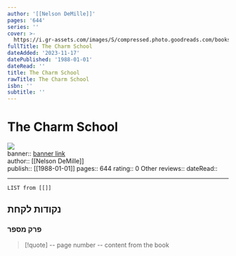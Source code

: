 ```yaml
---
author: '[[Nelson DeMille]]'
pages: '644'
series: ''
cover: >-
  https://i.gr-assets.com/images/S/compressed.photo.goodreads.com/books/1529622205l/40606265._SY475_.jpg
fullTitle: The Charm School
dateAdded: '2023-11-17'
datePublished: '1988-01-01'
dateRead: ''
title: The Charm School
rawTitle: The Charm School
isbn: ''
subtitle: ''
---
```

# The Charm School

![](https:&#x2F;&#x2F;i.gr-assets.com&#x2F;images&#x2F;S&#x2F;compressed.photo.goodreads.com&#x2F;books&#x2F;1529622205l&#x2F;40606265._SY475_.jpg)  
banner:: [banner link](https:&#x2F;&#x2F;i.gr-assets.com&#x2F;images&#x2F;S&#x2F;compressed.photo.goodreads.com&#x2F;books&#x2F;1529622205l&#x2F;40606265._SY475_.jpg)  
author:: [[Nelson DeMille]]  
publish:: [[1988-01-01]]
pages:: 644
rating:: 0 
Other reviews:: 
dateRead:: 

<hr  style="clear:both"/>



```dataview
LIST from [[]]
```

## נקודות לקחת 

### פרק מספר
> [!quote] -- page number -- 
>  content from the book




```